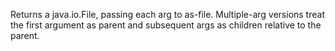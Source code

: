   Returns a java.io.File, passing each arg to as-file.  Multiple-arg
   versions treat the first argument as parent and subsequent args as
   children relative to the parent.